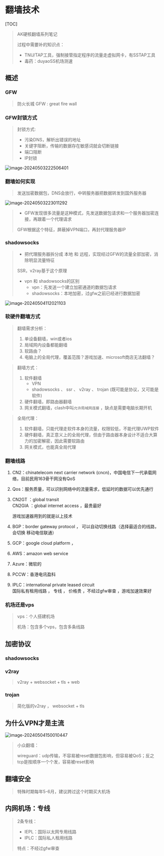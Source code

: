# 翻墙技术

[TOC]

> AK硬核翻墙系列笔记
>
> 过程中需要补的知识点：
>
> - TNU/TAP工具，强制接管指定程序的流量走虚拟网卡，有SSTAP工具
> - 毒药：duyaoSS机场测速

## 概述

### GFW

> 防火长城  GFW   :   great fire wall 

### GFW封锁方式

> 封锁方式:
>
> - 污染DNS，解析出错误的地址
> - 关键字阻断，传输的数据存在敏感词就会切断链接
> - 端口阻断
> - IP封锁

![image-20240503222506401](https://typora-notes-codervv.oss-cn-shanghai.aliyuncs.com/img_for_typora/202405032225472.png)

### 翻墙如何实现

> 发送加密数据包，DNS会放行，中转服务器把数据转发到国外服务器

![image-20240503223011292](https://typora-notes-codervv.oss-cn-shanghai.aliyuncs.com/img_for_typora/202405032230351.png)

> - GFW发现很多流量是这种模式，先发送数据包请求和一个服务器加密连接，再跟着一个代理请求
>
> GFW根据这个特征，屏蔽掉VPN端口，再封代理服务器IP

### shadowsocks

> - 把代理服务器拆分成 本地 和 远程，实现经过GFW的流量全部加密，消除明显流量特征
>
> SSR，v2ray基于这个原理
>
> - vpn 和 shadowsocks的区别
>   - vpn：先发送一个建立加密通道的数据包请求
>   - shadowsocks：本地加密，过gfw之前已经进行数据加密

![image-20240504112021103](https://typora-notes-codervv.oss-cn-shanghai.aliyuncs.com/img_for_typora/202405041120182.png)



### 软硬件翻墙方式

> 翻墙需求分析：
>
> 1. 单设备翻墙，win或者ios
> 2. 局域网内设备都能翻墙
> 3. 软路由？
> 4. 电脑上的全局代理，覆盖范围？游戏加速、microsoft商店无法翻墙？

> 翻墙方式：
>
> 1. 软件翻墙
>    - VPN  
>    - shadowsocks 、 ssr 、 v2ray  、 trojan  (既可能是协议，又可能是软件)
> 2. 硬件翻墙，即路由器翻墙
> 3. 网关模式翻墙，clash中叫`允许局域网连接` ，缺点是需要电脑长期开机

> 全局代理：
>
> 1. 软件翻墙，只能代理走软件本身的流量，权限较低，不能代理UWP软件
> 2. 硬件翻墙，真正意义上的全局代理，但由于路由器本身设计不适合大算力的加密解密，因此需要软路由
> 3. 网关模式，也能真全局代理

### 翻墙线路

1. CN2：chinatelecom next carrier network  (cncn)，中国电信下一代承载网络，目前民用163骨干网没有QoS

2. Qos：服务质量，可以识别网络中的流量需求，低延时的数据可以优先通行

3. CN2GT ：global transit  <BR>CN2GIA  ：global internet access ，最贵最好   <BR>

   游戏加速器用到的就是以上技术

4. BGP：border gateway protocol ， 可以自动切换线路（选择最适合的线路，会切换 移动电信联通）

5. GCP：google cloud platform  ， 

6. AWS：amazon web service

7. Azure：微软的

8. PCCW：香港电讯盈科

9. IPLC：international private leased circuit <BR>国际私有租用线路 ， 专线  ， 价格贵  ，不经过gfw审查 ，游戏加速效果好



### 机场还是vps

> vps：个人搭建机场
>
> 机场：包含多个vps，包含多条线路



## 加密协议

### shadowsocks

### v2ray

> v2ray + websocket + tls + web

### trojan

> 简化版的v2ray ， websocket + tls



## 为什么VPN才是主流

![image-20240504150010447](https://typora-notes-codervv.oss-cn-shanghai.aliyuncs.com/img_for_typora/202405041500571.png)

> 小众翻墙：
>
> wireguard：udp传输，不容易被reset数据包影响，但容易被QoS；反之tcp是按顺序一个个发，容易被reset影响



## 翻墙安全

> 特殊时期每年5-6月，建议跨过这个时期买大机场

## 内网机场：专线

> 2条专线：
>
> - IEPL：国际以太网专用线路
> - IPLC：国际私人租用线路
>
> 特点：不经过gfw审查